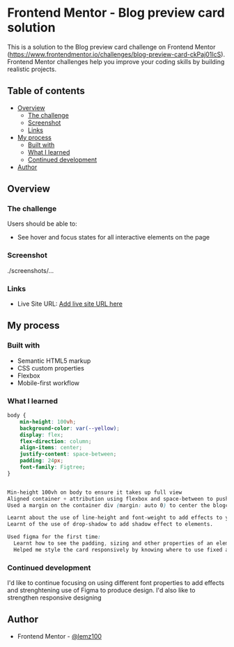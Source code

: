 # Frontend Mentor - Blog preview card solution

This is a solution to the Blog preview card challenge on Frontend Mentor (https://www.frontendmentor.io/challenges/blog-preview-card-ckPaj01IcS). Frontend Mentor challenges help you improve your coding skills by building realistic projects. 

## Table of contents

- [Overview](#overview)
  - [The challenge](#the-challenge)
  - [Screenshot](#screenshot)
  - [Links](#links)
- [My process](#my-process)
  - [Built with](#built-with)
  - [What I learned](#what-i-learned)
  - [Continued development](#continued-development)
- [Author](#author)


## Overview

### The challenge

Users should be able to:

- See hover and focus states for all interactive elements on the page

### Screenshot

./screenshots/...

### Links

- Live Site URL: [Add live site URL here](https://your-live-site-url.com)

## My process

### Built with

- Semantic HTML5 markup
- CSS custom properties
- Flexbox
- Mobile-first workflow

### What I learned


```css
body {
    min-height: 100vh;
    background-color: var(--yellow);
    display: flex;
    flex-direction: column;
    align-items: center;
    justify-content: space-between;
    padding: 24px;
    font-family: Figtree;
}


Min-height 100vh on body to ensure it takes up full view
Aligned container + attribution using flexbox and space-between to push the attribution to the bottom of the page.
Used a margin on the container div (margin: auto 0) to center the blogcard vertically.

Learnt about the use of line-height and font-weight to add effects to your words.
Learnt of the use of drop-shadow to add shadow effect to elements.

Used figma for the first time:
  Learnt how to see the padding, sizing and other properties of an element using it. 
  Helped me style the card responsively by knowing where to use fixed and responsive sizing.
```

### Continued development

I'd like to continue focusing on using different font properties to add effects and strenghtening use of Figma to produce design.
I'd also like to strengthen responsive designing

## Author

- Frontend Mentor - [@lemz100](https://www.frontendmentor.io/profile/lemz100)

